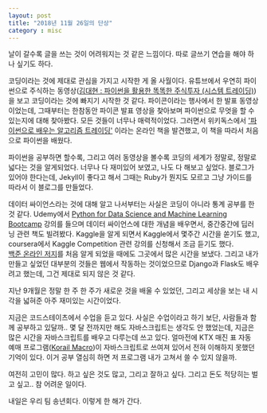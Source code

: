 ```yaml
---
layout: post
title: "2018년 11월 26일의 단상"
category : misc
---
```


날이 갈수록 글을 쓰는 것이 어려워지는 것 같은 느낌이다. 따로 글쓰기 연습을 해야 하나 싶기도 하다.


코딩이라는 것에 제대로 관심을  가지고 시작한 게 올 사월이다. 유튜브에서 우연히 파이썬으로 주식하는 동영상([김대현 : 파이썬을 활용한 똑똑한 주식투자 (시스템 트레이딩)](https://youtu.be/ED04jGkp4Sg))을 보고 코딩이라는 것에 빠지기 시작한 것 같다. 파이콘이라는 행사에서 한 발표 동영상이었는데, 그때부터는 한참동안 파이콘 발표 영상을 찾아보며 파이썬으로 무엇을 할 수 있는지에 대해 찾아봤다. 모든 것들이 너무나 매력적이었다. 그러면서 위키독스에서 ['파이썬으로 배우는 알고리즘 트레이딩'](https://wikidocs.net/book/110) 이라는 온라인 책을 발견했고, 이 책을 따라서 처음으로 파이썬을 배웠다.

파이썬을 공부하면 할수록, 그리고 여러 동영상을 볼수록 코딩의 세계가 정말로, 정말로 넓다는 것을 알게되었다. 너무나 다 재미있어 보였고, 나도 다 해보고 싶었다. 블로그가 있어야 한다는데, Jekyll이 좋다고 해서 그때는 Ruby가 뭔지도 모르고 그냥 가이드를 따라서 이 블로그를 만들었다.

데이터 싸이언스라는 것에 대해 알고 나서부터는 사실은 코딩이 아니라 통계 공부를 한 것 같다. Udemy에서 [Python for Data Science and Machine Learning Bootcamp](https://www.udemy.com/python-for-data-science-and-machine-learning-bootcamp/) 강의를 들으며 데이터 싸이언스에 대한 개념을 배우면서, 중간중간에 딥러닝 관련 책도 빌려봤다. Kaggle을 알게 되면서 Kaggle에서 몇주간 시간을 쏟기도 했고, coursera에서 Kaggle Competition 관련 강의를 신청해서 조금 듣기도 했다.  
[백준 온라인 저지](https://www.acmicpc.net/)를 처음 알게 되었을 때에도 그곳에서 많은 시간을 보냈다. 그리고 내가 만들고 싶었던 대부분의 것들은 웹에서 작동하는 것이었으므로 Django과 Flask도 배우려고 했는데, 그건 제대로 되지 않은 것 같다.

지난 9개월은 정말 한 주 한 주가 새로운 것을 배울 수 있었던, 그리고 세상을 보는 내 시각을 넓혀준 아주 재미있는 시간이었다.  


지금은 코드스테이츠에서 수업을 듣고 있다. 사실은 수업이라고 하기 보단, 사람들과 함께 공부하고 있달까.. 몇 달 전까지만 해도 자바스크립트는 생각도 안 했었는데, 지금은 많은 시간을 자바스크립트를 배우고 다루는데 쓰고 있다. 얼마전에 KTX 매진 표 자동 예매 프로그램([Korail Macro](https://github.com/kswchoo/korailmacro))이 자바스크립트로 쓰여져 있어서 전혀 이해하지 못했던 기억이 있다. 이거 공부 열심히 하면 저 프로그램 내가 고쳐서 쓸 수 있지 않을까.  

여전히 고민이 많다. 하고 싶은 것도 많고, 그리고 잘하고 싶다. 그리고 돈도 적당히는 벌고 싶고.. 참 어려운 일이다.  

내일은 우리 팀 송년회다. 이렇게 한 해가 간다.
